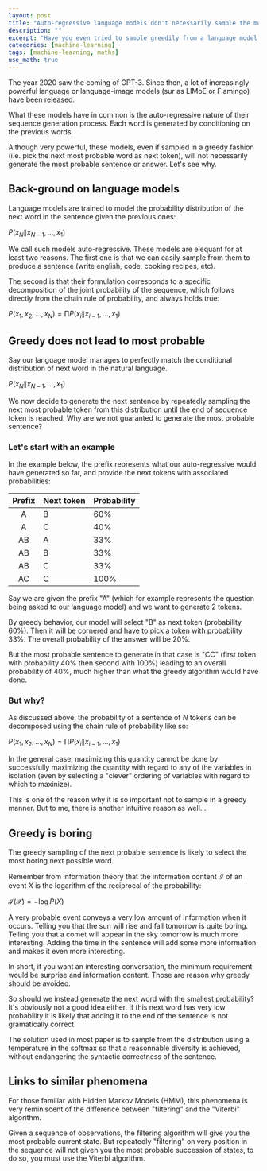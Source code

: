 ```yaml
---
layout: post
title: "Auto-regressive language models don't necessarily sample the most probable sentences"
description: ""
excerpt: "Have you even tried to sample greedily from a language model. It's not a good idea. Let's discuss why."
categories: [machine-learning]
tags: [machine-learning, maths]
use_math: true
---
```


The year 2020 saw the coming of GPT-3. Since then, a lot of increasingly powerful language or language-image models (sur as LIMoE or Flamingo) have been released.

What these models have in common is the auto-regressive nature of their sequence generation process. Each word is generated by conditioning on the previous words.

Although very powerful, these models, even if sampled in a greedy fashion (i.e. pick the next most probable word as next token), will not necessarily generate the most probable sentence or answer. Let's see why.

## Back-ground on language models

Language models are trained to model the probability distribution of the next word in the sentence given the previous ones:

$P(x_N \| x_{N-1}, ..., x_1)$

We call such models auto-regressive. These models are elequant for at least two reasons. The first one is that we can easily sample from them to produce a sentence (write english, code, cooking recipes, etc).

The second is that their formulation corresponds to a specific decomposition of the joint probability of the sequence, which follows directly from the chain rule of probability, and always holds true:

$P(x_1, x_2, ... , x_N) = \prod P(x_i \| x_{i-1}, ..., x_1)$

## Greedy does not lead to most probable

Say our language model manages to perfectly match the conditional distribution of next word in the natural language.

$P(x_N \| x_{N-1}, ..., x_1)$

We now decide to generate the next sentence by repeatedly sampling the next most probable token from this distribution until the end of sequence token is reached. Why are we not guaranted to generate the most probable sentence?

### Let's start with an example

In the example below, the prefix represents what our auto-regressive would have generated so far, and provide the next tokens with associated probabilities:

| Prefix | Next token | Probability |
|:------:|------------|-------------|
|A|B|60%|
|A|C|40%|
|AB|A|33%|
|AB|B|33%|
|AB|C|33%|
|AC|C|100%|

Say we are given the prefix "A" (which for example represents the question being asked to our language model) and we want to generate 2 tokens.

By greedy behavior, our model will select "B" as next token (probability 60%). Then it will be cornered and have to pick a token with probability 33%. The overall probability of the answer will be 20%.

But the most probable sentence to generate in that case is "CC" (first token with probability 40% then second with 100%) leading to an overall probability of 40%, much higher than what the greedy algorithm would have done.

### But why?

As discussed above, the probability of a sentence of $N$ tokens can be decomposed using the chain rule of probability like so:

$P(x_1, x_2, ... , x_N) = \prod P(x_i \| x_{i-1}, ..., x_1)$

In the general case, maximizing this quantity cannot be done by successfully maximizing the quantity with regard to any of the variables in isolation (even by selecting a "clever" ordering of variables with regard to which to maxinize).

This is one of the reason why it is so important not to sample in a greedy manner. But to me, there is another intuitive reason as well...

## Greedy is boring

The greedy sampling of the next probable sentence is likely to select the most boring next possible word.

Remember from information theory that the information content $\mathcal{I}$ of an event $X$ is the logarithm of the reciprocal of the probability:

$\mathcal{I(X)} = - \log P(X)$

A very probable event conveys a very low amount of information when it occurs. Telling you that the sun will rise and fall tomorrow is quite boring. Telling you that a comet will appear in the sky tomorrow is much more interesting. Adding the time in the sentence will add some more information and makes it even more interesting.

In short, if you want an interesting conversation, the minimum requirement would be surprise and information content. Those are reason why greedy should be avoided.

So should we instead generate the next word with the smallest probability? It's obviously not a good idea either. If this next word has very low probability it is likely that adding it to the end of the sentence is not gramatically correct.

The solution used in most paper is to sample from the distribution using a temperature in the softmax so that a reasonnable diversity is achieved, without endangering the syntactic correctness of the sentence.

## Links to similar phenomena

For those familiar with Hidden Markov Models (HMM), this phenomena is very reminiscent of the difference between "filtering" and the "Viterbi" algorithm.

Given a sequence of observations, the filtering algorithm will give you the most probable current state. But repeatedly "filtering" on very position in the sequence will not given you the most probable succession of states, to do so, you must use the Viterbi algorithm.

